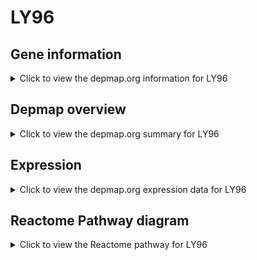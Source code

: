 <h1>LY96</h1>

<h2>Gene information</h2>
<details>
  <summary>Click to view the depmap.org information for LY96</summary>
  <p><a href="https://depmap.org/portal/gene/LY96?tab=about" target="_BLANK">Open page in a new tab...</a></p>
  <iframe src="https://depmap.org/portal/gene/LY96?tab=about" style="border:none;width:100%;height:800px"></iframe>
</details>

<h2>Depmap overview</h2>
<details>
  <summary>Click to view the depmap.org summary for LY96</summary>
  <p><a href="https://depmap.org/portal/gene/LY96?tab=overview" target="_BLANK">Open page in a new tab...</a></p>
  <iframe src="https://depmap.org/portal/gene/LY96?tab=overview" style="border:none;width:100%;height:800px"></iframe>
</details>

<h2>Expression</h2>
<details>
  <summary>Click to view the depmap.org expression data for LY96</summary>
  <p><a href="https://depmap.org/portal/gene/LY96?tab=characterization" target="_BLANK">Open page in a new tab...</a></p>
  <iframe src="https://depmap.org/portal/gene/LY96?tab=characterization" style="border:none;width:100%;height:800px"></iframe>
</details>



<h2>Reactome Pathway diagram</h2>
<details>
  <summary>Click to view the Reactome pathway for LY96</summary>
  <p><a href="https://reactome.org/PathwayBrowser/#/R-HSA-975163" target="_BLANK">Open page in a new tab...</a></p>
  <p>IRAK2 mediated activation of TAK1 complex upon TLR7/8 or 9 stimulation</p>
<iframe src="https://reactome.org/PathwayBrowser/#/R-HSA-975163" style="border:none;width:100%;height:800px"></iframe>
</details>



